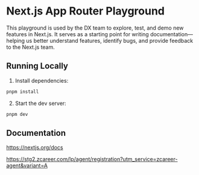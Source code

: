 # Next.js App Router Playground

This playground is used by the DX team to explore, test, and demo new features in Next.js. It serves as a starting point for writing documentation—helping us better understand features, identify bugs, and provide feedback to the Next.js team.

## Running Locally

1. Install dependencies:

```sh
pnpm install
```

2. Start the dev server:

```sh
pnpm dev
```

## Documentation

https://nextjs.org/docs

https://stg2.zcareer.com/lp/agent/registration?utm_service=zcareer-agent&variant=A
